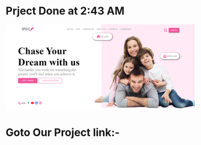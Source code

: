 # Prject Done at 2:43 AM
![Alt text](screencapture-127-0-0-1-5500-index-html-2023-10-28-02_41_23.png)
# Goto Our Project link:-
